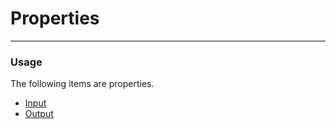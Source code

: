 # Properties

<hr>

### Usage

The following items are properties.

- [Input](/source/properties/input.md)
- [Output](/source/properties/output.md)
